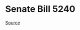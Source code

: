 # Senate Bill 5240

[Source](http://lawfilesext.leg.wa.gov/biennium/2021-22/Xml/Bills/Senate%20Bills/5240.xml)